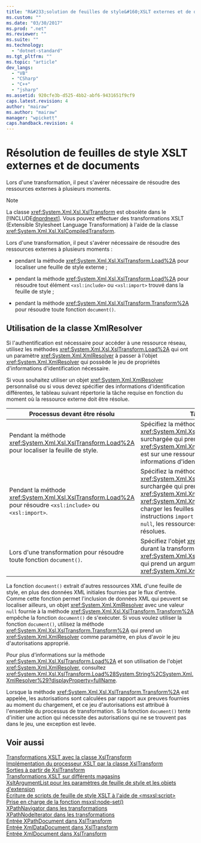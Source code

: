 ```yaml
---
title: "R&#233;solution de feuilles de style&#160;XSLT externes et de documents | Microsoft Docs"
ms.custom: ""
ms.date: "03/30/2017"
ms.prod: ".net"
ms.reviewer: ""
ms.suite: ""
ms.technology: 
  - "dotnet-standard"
ms.tgt_pltfrm: ""
ms.topic: "article"
dev_langs: 
  - "VB"
  - "CSharp"
  - "C++"
  - "jsharp"
ms.assetid: 920cfe3b-d525-4bb2-abf6-9431651f9cf9
caps.latest.revision: 4
author: "mairaw"
ms.author: "mairaw"
manager: "wpickett"
caps.handback.revision: 4
---
```

# R&#233;solution de feuilles de style&#160;XSLT externes et de documents
Lors d'une transformation, il peut s'avérer nécessaire de résoudre des ressources externes à plusieurs moments.  
  
> [!NOTE]
>  La classe <xref:System.Xml.Xsl.XslTransform> est obsolète dans le [!INCLUDE[dnprdnext](../../../../includes/dnprdnext-md.md)].  Vous pouvez effectuer des transformations XSLT \(Extensible Stylesheet Language Transformation\) à l'aide de la classe <xref:System.Xml.Xsl.XslCompiledTransform>.  
  
 Lors d'une transformation, il peut s'avérer nécessaire de résoudre des ressources externes à plusieurs moments :  
  
-   pendant la méthode <xref:System.Xml.Xsl.XslTransform.Load%2A> pour localiser une feuille de style externe ;  
  
-   pendant la méthode <xref:System.Xml.Xsl.XslTransform.Load%2A> pour résoudre tout élément `<xsl:include>` ou `<xsl:import>` trouvé dans la feuille de style ;  
  
-   pendant la méthode <xref:System.Xml.Xsl.XslTransform.Transform%2A> pour résoudre toute fonction `document()`.  
  
## Utilisation de la classe XmlResolver  
 Si l'authentification est nécessaire pour accéder à une ressource réseau, utilisez les méthodes <xref:System.Xml.Xsl.XslTransform.Load%2A> qui ont un paramètre <xref:System.Xml.XmlResolver> à passer à l'objet <xref:System.Xml.XmlResolver> qui possède le jeu de propriétés d'informations d'identification nécessaire.  
  
 Si vous souhaitez utiliser un objet <xref:System.Xml.XmlResolver> personnalisé ou si vous devez spécifier des informations d'identification différentes, le tableau suivant répertorie la tâche requise en fonction du moment où la ressource externe doit être résolue.  
  
|Processus devant être résolu|Tâche requise|  
|----------------------------------|-------------------|  
|Pendant la méthode <xref:System.Xml.Xsl.XslTransform.Load%2A> pour localiser la feuille de style.|Spécifiez la méthode <xref:System.Xml.Xsl.XslTransform.Load%2A> surchargée qui prend comme paramètre un objet <xref:System.Xml.XmlResolver> si la feuille de style est sur une ressource qui nécessite des informations d'identification.|  
|Pendant la méthode <xref:System.Xml.Xsl.XslTransform.Load%2A> pour résoudre `<xsl:include>` ou `<xsl:import>`.|Spécifiez la méthode <xref:System.Xml.Xsl.XslTransform.Load%2A> surchargée qui prend comme paramètre <xref:System.Xml.XmlResolver>.  L'objet <xref:System.Xml.XmlResolver> est utilisé pour charger les feuilles de style référencées par les instructions `import` ou `include`.  Si vous passez `null`, les ressources externes ne sont pas résolues.|  
|Lors d'une transformation pour résoudre toute fonction `document()`.|Spécifiez l'objet <xref:System.Xml.XmlResolver> durant la transformation en utilisant la méthode <xref:System.Xml.Xsl.XslTransform.Transform%2A> qui prend un argument <xref:System.Xml.XmlResolver>.|  
  
 La fonction  `document()` extrait d'autres ressources XML d'une feuille de style, en plus des données XML initiales fournies par le flux d'entrée.  Comme cette fonction permet l'inclusion de données XML qui peuvent se localiser ailleurs, un objet <xref:System.Xml.XmlResolver> avec une valeur `null` fournie à la méthode <xref:System.Xml.Xsl.XslTransform.Transform%2A> empêche la fonction `document()` de s'exécuter.  Si vous voulez utiliser la fonction `document()`, utilisez la méthode <xref:System.Xml.Xsl.XslTransform.Transform%2A> qui prend un <xref:System.Xml.XmlResolver> comme paramètre, en plus d'avoir le jeu d'autorisations approprié.  
  
 Pour plus d'informations sur la méthode <xref:System.Xml.Xsl.XslTransform.Load%2A> et son utilisation de l'objet <xref:System.Xml.XmlResolver>, consultez <xref:System.Xml.Xsl.XslTransform.Load%28System.String%2CSystem.Xml.XmlResolver%29?displayProperty=fullName>.  
  
 Lorsque la méthode <xref:System.Xml.Xsl.XslTransform.Transform%2A> est appelée, les autorisations sont calculées par rapport aux preuves fournies au moment du chargement, et ce jeu d'autorisations est attribué à l'ensemble du processus de transformation.  Si la fonction `document()` tente d'initier une action qui nécessite des autorisations qui ne se trouvent pas dans le jeu, une exception est levée.  
  
## Voir aussi  
 [Transformations XSLT avec la classe XslTransform](../../../../docs/standard/data/xml/xslt-transformations-with-the-xsltransform-class.md)   
 [Implémentation du processeur XSLT par la classe XslTransform](../../../../docs/standard/data/xml/xsltransform-class-implements-the-xslt-processor.md)   
 [Sorties à partir de XslTransform](../../../../docs/standard/data/xml/outputs-from-an-xsltransform.md)   
 [Transformations XSLT sur différents magasins](../../../../docs/standard/data/xml/xslt-transformations-over-different-stores.md)   
 [XsltArgumentList pour les paramètres de feuille de style et les objets d'extension](../../../../docs/standard/data/xml/xsltargumentlist-for-style-sheet-parameters-and-extension-objects.md)   
 [Écriture de scripts de feuille de style XSLT à l'aide de \<msxsl:script\>](../../../../docs/standard/data/xml/xslt-stylesheet-scripting-using-msxsl-script.md)   
 [Prise en charge de la fonction msxsl:node\-set\(\)](../../../../docs/standard/data/xml/support-for-the-msxsl-node-set-function.md)   
 [XPathNavigator dans les transformations](../../../../docs/standard/data/xml/xpathnavigator-in-transformations.md)   
 [XPathNodeIterator dans les transformations](../../../../docs/standard/data/xml/xpathnodeiterator-in-transformations.md)   
 [Entrée XPathDocument dans XslTransform](../../../../docs/standard/data/xml/xpathdocument-input-to-xsltransform.md)   
 [Entrée XmlDataDocument dans XslTransform](../../../../docs/standard/data/xml/xmldatadocument-input-to-xsltransform.md)   
 [Entrée XmlDocument dans XslTransform](../../../../docs/standard/data/xml/xmldocument-input-to-xsltransform.md)